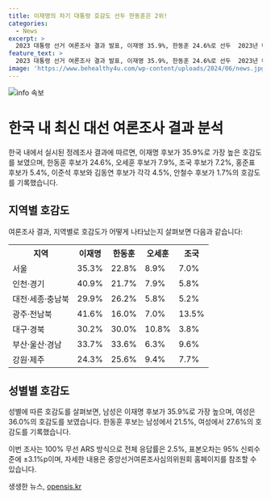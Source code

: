 ```yaml
---
title: 이재명의 차기 대통령 호감도 선두 한동훈은 2위!
categories:
  - News
excerpt: >
  2023 대통령 선거 여론조사 결과 발표, 이재명 35.9%, 한동훈 24.6%로 선두  2023년 대통령 선거를 의식한 이날, 데일리안은 여론조사공정㈜의 조사 결과를 발표했다. 이에 따르면 이재명 전 더불어민주당 대표가 35.9%, 한동훈 전 국민의힘 비상대책위원장이 24.6%의 호감도를 기록했다. 지역 및 성별별 결과도 함께 제공되었다. 해당 조사는 2일간 1002명을 대상으로 실시되었으며, 자세한 결과는 중앙선거여론조사심의위원회 홈페이지에서 확인할 수 있다.
feature_text: >
  2023 대통령 선거 여론조사 결과 발표, 이재명 35.9%, 한동훈 24.6%로 선두  2023년 대통령 선거를 의식한 이날, 데일리안은 여론조사공정㈜의 조사 결과를 발표했다. 이에 따르면 이재명 전 더불어민주당 대표가 35.9%, 한동훈 전 국민의힘 비상대책위원장이 24.6%의 호감도를 기록했다. 지역 및 성별별 결과도 함께 제공되었다. 해당 조사는 2일간 1002명을 대상으로 실시되었으며, 자세한 결과는 중앙선거여론조사심의위원회 홈페이지에서 확인할 수 있다.
image: 'https://www.behealthy4u.com/wp-content/uploads/2024/06/news.jpg'
---
```


<p><img src="https://www.behealthy4u.com/wp-content/uploads/2024/06/news.jpg" alt="info 속보" /></p>

<h1>한국 내 최신 대선 여론조사 결과 분석</h1>

<p data-ke-size="size16"></p>

<p>한국 내에서 실시된 정례조사 결과에 따르면, 이재명 후보가 35.9%로 가장 높은 호감도를 보였으며, 한동훈 후보가 24.6%, 오세훈 후보가 7.9%, 조국 후보가 7.2%, 홍준표 후보가 5.4%, 이준석 후보와 김동연 후보가 각각 4.5%, 안철수 후보가 1.7%의 호감도를 기록했습니다.</p>

<h2 data-ke-size="size26">지역별 호감도</h2>

<p>여론조사 결과, 지역별로 호감도가 어떻게 나타났는지 살펴보면 다음과 같습니다:</p>

<table>
  <tr>
    <th>지역</th>
    <th>이재명</th>
    <th>한동훈</th>
    <th>오세훈</th>
    <th>조국</th>
  </tr>
  <tr>
    <td>서울</td>
    <td>35.3%</td>
    <td>22.8%</td>
    <td>8.9%</td>
    <td>7.0%</td>
  </tr>
  <tr>
    <td>인천·경기</td>
    <td>40.9%</td>
    <td>21.7%</td>
    <td>7.9%</td>
    <td>5.8%</td>
  </tr>
  <tr>
    <td>대전·세종·충남북</td>
    <td>29.9%</td>
    <td>26.2%</td>
    <td>5.8%</td>
    <td>5.2%</td>
  </tr>
  <tr>
    <td>광주·전남북</td>
    <td>41.6%</td>
    <td>16.0%</td>
    <td>7.0%</td>
    <td>13.5%</td>
  </tr>
  <tr>
    <td>대구·경북</td>
    <td>30.2%</td>
    <td>30.0%</td>
    <td>10.8%</td>
    <td>3.8%</td>
  </tr>
  <tr>
    <td>부산·울산·경남</td>
    <td>33.7%</td>
    <td>33.6%</td>
    <td>6.3%</td>
    <td>9.6%</td>
  </tr>
  <tr>
    <td>강원·제주</td>
    <td>24.3%</td>
    <td>25.6%</td>
    <td>9.4%</td>
    <td>7.7%</td>
  </tr>
</table>

<h2 data-ke-size="size26">성별별 호감도</h2>

<p>성별에 따른 호감도를 살펴보면, 남성은 이재명 후보가 35.9%로 가장 높으며, 여성은 36.0%의 호감도를 보였습니다. 한동훈 후보는 남성에서 21.5%, 여성에서 27.6%의 호감도를 기록했습니다.</p>

<p>이번 조사는 100% 무선 ARS 방식으로 전체 응답률은 2.5%, 표본오차는 95% 신뢰수준에 ±3.1%p이며, 자세한 내용은 중앙선거여론조사심의위원회 홈페이지를 참조할 수 있습니다.</p>

<p data-ke-size="size16"></p>
생생한 뉴스, <a href="https://opensis.kr" rel="dofollow">opensis.kr</a>


